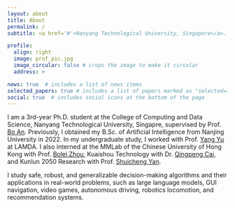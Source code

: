 ```yaml
---
layout: about
title: About
permalink: /
subtitle: <a href='#'>Nanyang Technological University, Singapore</a>. zhenghai001@e.ntu.edu.sg

profile:
  align: right
  image: prof_pic.jpg
  image_circular: false # crops the image to make it circular
  address: >

news: true  # includes a list of news items
selected_papers: true # includes a list of papers marked as "selected={true}"
social: true  # includes social icons at the bottom of the page
---
```


<!-- Write your biography here. Tell the world about yourself. Link to your favorite [subreddit](http://reddit.com). You can put a picture in, too. The code is already in, just name your picture `prof_pic.jpg` and put it in the `img/` folder.

Put your address / P.O. box / other info right below your picture. You can also disable any these elements by editing `profile` property of the YAML header of your `_pages/about.md`. Edit `_bibliography/papers.bib` and Jekyll will render your [publications page](/al-folio/publications/) automatically.

Link to your social media connections, too. This theme is set up to use [Font Awesome icons](http://fortawesome.github.io/Font-Awesome/) and [Academicons](https://jpswalsh.github.io/academicons/), like the ones below. Add your Facebook, Twitter, LinkedIn, Google Scholar, or just disable all of them. -->
I am a 3rd-year Ph.D. student at the College of Computing and Data Science, Nanyang Technological University, Singapre, supervised by Prof. [Bo An](https://personal.ntu.edu.sg/boan/). Previously, I obtained my B.Sc. of Artificial Intelligence from Nanjing University in 2022. In my undergraduate study, I worked with Prof. [Yang Yu](https://www.wolai.com/eyounx/dtR1MTyRXS5tP5Cex4KtdK) at LAMDA. I also interned at the MMLab of the Chinese University of Hong Kong with Prof. [Bolei Zhou](https://boleizhou.github.io/), Kuaishou Technology with Dr. [Qingpeng Cai](https://qingpengcai.github.io/), and Kunlun 2050 Research with Prof. [Shuicheng Yan](https://yanshuicheng.info/).

I study safe, robust, and generalizable decision-making algorithms and their applications in real-world problems, such as large language models, GUI navigation, video games, autonomous driving, robotics locomotion, and recommendation systems.